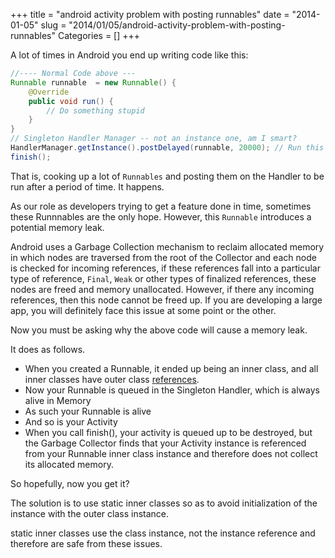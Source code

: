 +++
title = "android activity problem with posting runnables"
date = "2014-01-05"
slug = "2014/01/05/android-activity-problem-with-posting-runnables"
Categories = []
+++

A lot of times in Android you end up writing code like this:

```java
//---- Normal Code above ---
Runnable runnable  = new Runnable() {
    @Override
    public void run() {
        // Do something stupid
    }
}
// Singleton Handler Manager -- not an instance one, am I smart?
HandlerManager.getInstance().postDelayed(runnable, 20000); // Run this after 20 seconds! Delay processing of data
finish();
```

That is, cooking up a lot of `Runnables` and posting them on the Handler to be run after a period of time. It happens.

As our role as developers trying to get a feature done in time, sometimes these Runnnables are the only hope. However, this `Runnable` introduces a potential memory leak.

<!--more-->

Android uses a Garbage Collection mechanism to reclaim allocated memory in which nodes are traversed from the root of the Collector and each node is checked for incoming references, if these references fall into a particular type of reference, `Final`, `Weak` or other types of finalized references, these nodes are freed and memory unallocated. However, if there any incoming references, then this node cannot be freed up. If you are developing a large app, you will definitely face this issue at some point or the other.

Now you must be asking why the above code will cause a memory leak.

It does as follows.

* When you created a Runnable, it ended up being an inner class, and all inner classes have outer class [references][1].
* Now your Runnable is queued in the Singleton Handler, which is always alive in Memory
* As such your Runnable is alive
* And so is your Activity
* When you call finish(), your activity is queued up to be destroyed, but the Garbage Collector finds that your Activity instance is referenced from your Runnable inner class instance and therefore does not collect its allocated memory.

So hopefully, now you get it?
>
The solution is to use static inner classes so as to avoid initialization of the instance with the outer class instance.
>
static inner classes use the class instance, not the instance reference and therefore are safe from these issues.

[1]: http://stackoverflow.com/questions/1816458/getting-hold-of-the-outer-class-object-from-the-inner-class-object
